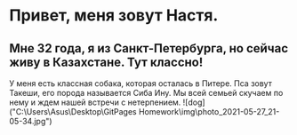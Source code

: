 # Привет, меня зовут Настя.

Мне 32 года, я из Санкт-Петербурга, но сейчас живу в Казахстане. Тут классно!
---
У меня есть классная собака, которая осталась в Питере. Пса зовут Такеши, его порода называется Сиба Ину. Мы всей семьей скучаем по нему и ждем нашей встречи с нетерпением.
![dog]("C:\Users\Asus\Desktop\GitPages Homework\img\photo_2021-05-27_21-05-34.jpg")